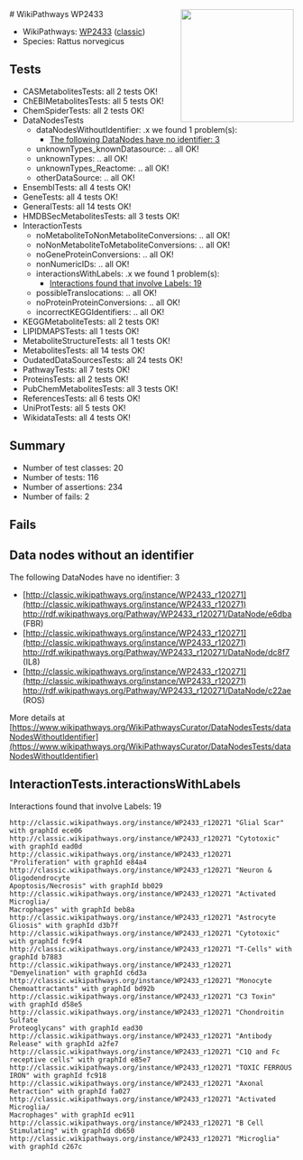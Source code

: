 <img style="float: right; width: 200px" src="https://upload.wikimedia.org/wikipedia/commons/thumb/8/83/Wplogo_with_text_500.png/640px-Wplogo_with_text_500.png" />
# WikiPathways WP2433

* WikiPathways: [WP2433](https://wikipathways.org/pathways/WP2433) ([classic](https://classic.wikipathways.org/instance/WP2433))
* Species: Rattus norvegicus
## Tests
* CASMetabolitesTests: all 2 tests OK!
* ChEBIMetabolitesTests: all 5 tests OK!
* ChemSpiderTests: all 2 tests OK!
* DataNodesTests
    * dataNodesWithoutIdentifier: .x we found 1 problem(s):
        * [The following DataNodes have no identifier: 3](#d2d32fa2)
    * unknownTypes_knownDatasource: .. all OK!
    * unknownTypes: .. all OK!
    * unknownTypes_Reactome: .. all OK!
    * otherDataSource: .. all OK!
* EnsemblTests: all 4 tests OK!
* GeneTests: all 4 tests OK!
* GeneralTests: all 14 tests OK!
* HMDBSecMetabolitesTests: all 3 tests OK!
* InteractionTests
    * noMetaboliteToNonMetaboliteConversions: .. all OK!
    * noNonMetaboliteToMetaboliteConversions: .. all OK!
    * noGeneProteinConversions: .. all OK!
    * nonNumericIDs: .. all OK!
    * interactionsWithLabels: .x we found 1 problem(s):
        * [Interactions found that involve Labels: 19](#fe97a8c1)
    * possibleTranslocations: .. all OK!
    * noProteinProteinConversions: .. all OK!
    * incorrectKEGGIdentifiers: .. all OK!
* KEGGMetaboliteTests: all 2 tests OK!
* LIPIDMAPSTests: all 1 tests OK!
* MetaboliteStructureTests: all 1 tests OK!
* MetabolitesTests: all 14 tests OK!
* OudatedDataSourcesTests: all 24 tests OK!
* PathwayTests: all 7 tests OK!
* ProteinsTests: all 2 tests OK!
* PubChemMetabolitesTests: all 3 tests OK!
* ReferencesTests: all 6 tests OK!
* UniProtTests: all 5 tests OK!
* WikidataTests: all 4 tests OK!


## Summary

* Number of test classes: 20
* Number of tests: 116
* Number of assertions: 234
* Number of fails: 2

## Fails

<a name="d2d32fa2" />

## Data nodes without an identifier

The following DataNodes have no identifier: 3

* [http://classic.wikipathways.org/instance/WP2433_r120271](http://classic.wikipathways.org/instance/WP2433_r120271) http://rdf.wikipathways.org/Pathway/WP2433_r120271/DataNode/e6dba (FBR)
* [http://classic.wikipathways.org/instance/WP2433_r120271](http://classic.wikipathways.org/instance/WP2433_r120271) http://rdf.wikipathways.org/Pathway/WP2433_r120271/DataNode/dc8f7 (IL8)
* [http://classic.wikipathways.org/instance/WP2433_r120271](http://classic.wikipathways.org/instance/WP2433_r120271) http://rdf.wikipathways.org/Pathway/WP2433_r120271/DataNode/c22ae (ROS)


More details at [https://www.wikipathways.org/WikiPathwaysCurator/DataNodesTests/dataNodesWithoutIdentifier](https://www.wikipathways.org/WikiPathwaysCurator/DataNodesTests/dataNodesWithoutIdentifier)

<a name="fe97a8c1" />

## InteractionTests.interactionsWithLabels

Interactions found that involve Labels: 19
```
http://classic.wikipathways.org/instance/WP2433_r120271 "Glial Scar" with graphId ece06
http://classic.wikipathways.org/instance/WP2433_r120271 "Cytotoxic" with graphId ead0d
http://classic.wikipathways.org/instance/WP2433_r120271 "Proliferation" with graphId e84a4
http://classic.wikipathways.org/instance/WP2433_r120271 "Neuron & 
Oligodendrocyte
Apoptosis/Necrosis" with graphId bb029
http://classic.wikipathways.org/instance/WP2433_r120271 "Activated Microglia/
Macrophages" with graphId beb8a
http://classic.wikipathways.org/instance/WP2433_r120271 "Astrocyte Gliosis" with graphId d3b7f
http://classic.wikipathways.org/instance/WP2433_r120271 "Cytotoxic" with graphId fc9f4
http://classic.wikipathways.org/instance/WP2433_r120271 "T-Cells" with graphId b7883
http://classic.wikipathways.org/instance/WP2433_r120271 "Demyelination" with graphId c6d3a
http://classic.wikipathways.org/instance/WP2433_r120271 "Monocyte Chemoattractants" with graphId bd92b
http://classic.wikipathways.org/instance/WP2433_r120271 "C3 Toxin" with graphId d58e5
http://classic.wikipathways.org/instance/WP2433_r120271 "Chondroitin Sulfate 
Proteoglycans" with graphId ead30
http://classic.wikipathways.org/instance/WP2433_r120271 "Antibody Release" with graphId a2fe7
http://classic.wikipathways.org/instance/WP2433_r120271 "C1Q and Fc receptive cells" with graphId e85e7
http://classic.wikipathways.org/instance/WP2433_r120271 "TOXIC FERROUS
IRON" with graphId fc918
http://classic.wikipathways.org/instance/WP2433_r120271 "Axonal Retraction" with graphId fa027
http://classic.wikipathways.org/instance/WP2433_r120271 "Activated Microglia/
Macrophages" with graphId ec911
http://classic.wikipathways.org/instance/WP2433_r120271 "B Cell Stimulating" with graphId db650
http://classic.wikipathways.org/instance/WP2433_r120271 "Microglia" with graphId c267c
```

